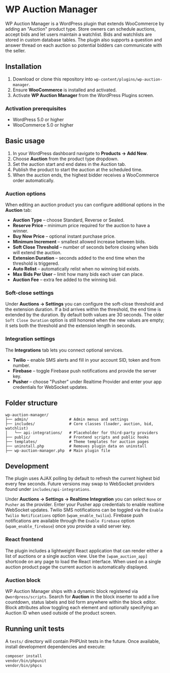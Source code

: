 # WP Auction Manager

WP Auction Manager is a WordPress plugin that extends WooCommerce by adding an "Auction" product type. Store owners can schedule auctions, accept bids and let users maintain a watchlist. Bids and watchlists are stored in custom database tables.
The plugin also supports a question and answer thread on each auction so potential bidders can communicate with the seller.

## Installation

1. Download or clone this repository into `wp-content/plugins/wp-auction-manager`.
2. Ensure **WooCommerce** is installed and activated.
3. Activate **WP Auction Manager** from the WordPress Plugins screen.

### Activation prerequisites

- WordPress 5.0 or higher
- WooCommerce 5.0 or higher

## Basic usage

1. In your WordPress dashboard navigate to **Products → Add New**.
2. Choose **Auction** from the product type dropdown.
3. Set the auction start and end dates in the Auction tab.
4. Publish the product to start the auction at the scheduled time.
5. When the auction ends, the highest bidder receives a WooCommerce order automatically.

### Auction options

When editing an auction product you can configure additional options in the **Auction** tab:

- **Auction Type** – choose Standard, Reverse or Sealed.
- **Reserve Price** – minimum price required for the auction to have a winner.
- **Buy Now Price** – optional instant purchase price.
- **Minimum Increment** – smallest allowed increase between bids.
- **Soft Close Threshold** – number of seconds before closing when bids will extend the auction.
- **Extension Duration** – seconds added to the end time when the threshold is triggered.
- **Auto Relist** – automatically relist when no winning bid exists.
- **Max Bids Per User** – limit how many bids each user can place.
- **Auction Fee** – extra fee added to the winning bid.

### Soft-close settings

Under **Auctions → Settings** you can configure the soft-close threshold and the extension duration. If a bid arrives within the threshold, the end time is extended by the duration. By default both values are 30 seconds.
The older `Soft Close Duration` option is still honored when the new values are empty; it sets both the threshold and the extension length in seconds.
### Integration settings

The **Integrations** tab lets you connect optional services.
- **Twilio** – enable SMS alerts and fill in your account SID, token and from number.
- **Firebase** – toggle Firebase push notifications and provide the server key.
- **Pusher** – choose "Pusher" under Realtime Provider and enter your app credentials for WebSocket updates.


## Folder structure

```text
wp-auction-manager/
├── admin/                  # Admin menus and settings
├── includes/               # Core classes (loader, auction, bid, watchlist)
│   └── api-integrations/   # Placeholder for third-party providers
├── public/                 # Frontend scripts and public hooks
├── templates/              # Theme templates for auction pages
├── uninstall.php           # Removes plugin data on uninstall
├── wp-auction-manager.php  # Main plugin file
```

## Development


The plugin uses AJAX polling by default to refresh the current highest bid every few seconds.
Future versions may swap to WebSocket providers found under `includes/api-integrations`.

Under **Auctions → Settings → Realtime Integration** you can select `None` or `Pusher` as the provider. Enter your Pusher app credentials to enable realtime WebSocket updates.
Twilio SMS notifications can be toggled via the `Enable Twilio Notifications` option (`wpam_enable_twilio`).
Firebase push notifications are available through the `Enable Firebase` option (`wpam_enable_firebase`) once you provide a valid server key.

### React frontend

The plugin includes a lightweight React application that can render either a list of auctions or a single auction view. Use the `[wpam_auction_app]` shortcode on any page to load the React interface. When used on a single auction product page the current auction is automatically displayed.

### Auction block

WP Auction Manager ships with a dynamic block registered via `@wordpress/scripts`. Search for **Auction** in the block inserter to add a live countdown, status labels and bid form anywhere within the block editor. Block attributes allow toggling each element and optionally specifying an Auction ID when used outside of the product screen.

## Running unit tests

A `tests/` directory will contain PHPUnit tests in the future. Once available, install development dependencies and execute:

```bash
composer install
vendor/bin/phpunit
vendor/bin/phpcs
```
